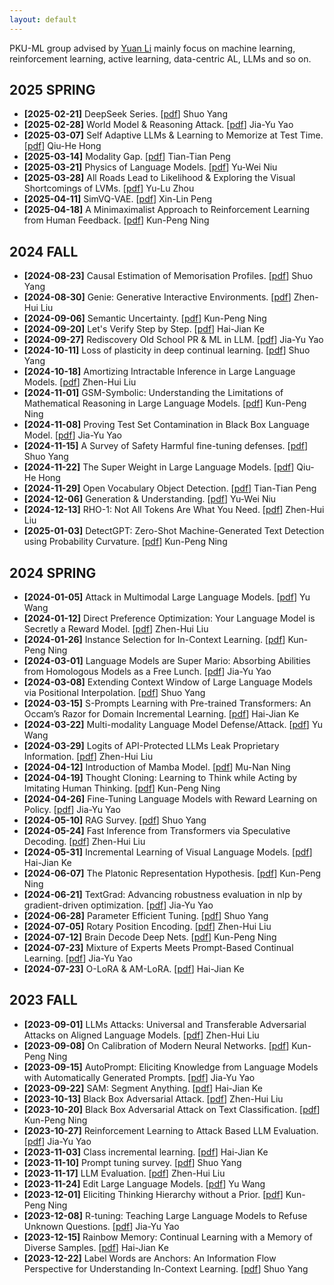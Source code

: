 ```yaml
---
layout: default
---
```

PKU-ML group advised by [Yuan Li](https://yuanli2333.github.io/) mainly focus on machine learning, reinforcement learning, active learning, data-centric AL, LLMs and so on.
## 2025 SPRING
- **[2025-02-21]** DeepSeek Series. [[pdf](./ppt/20250221-Deepseek.pdf)] Shuo Yang
- **[2025-02-28]** World Model & Reasoning Attack. [[pdf](./ppt/20250228-world_model_reasoning_attack.pdf)] Jia-Yu Yao
- **[2025-03-07]** Self Adaptive LLMs & Learning to Memorize at Test Time. [[pdf](./ppt/20250307-qiuhe.pdf)] Qiu-He Hong
- **[2025-03-14]** Modality Gap. [[pdf](./ppt/20250314_ModalityGap.pdf)] Tian-Tian Peng
- **[2025-03-21]** Physics of Language Models. [[pdf](./ppt/20250321-pkuml_physics.pdf)] Yu-Wei Niu
- **[2025-03-28]** All Roads Lead to Likelihood & Exploring the Visual Shortcomings of LVMs. [[pdf](./ppt/20250328-paperreading.pdf)] Yu-Lu Zhou
- **[2025-04-11]** SimVQ-VAE. [[pdf](./ppt/20250411-SimVQ-VAE.pdf)] Xin-Lin Peng
- **[2025-04-18]** A Minimaximalist Approach to Reinforcement Learning from Human Feedback. [[pdf](./ppt/20250418-RLHF.pdf)] Kun-Peng Ning

## 2024 FALL
- **[2024-08-23]** Causal Estimation of Memorisation Profiles. [[pdf](./ppt/20240823-Causal%20Estimation%20of%20Memorisation%20Profiles.pdf)] Shuo Yang
- **[2024-08-30]** Genie: Generative Interactive Environments. [[pdf](./ppt/20240830-Genie.pdf)] Zhen-Hui Liu
- **[2024-09-06]** Semantic Uncertainty. [[pdf](./ppt/20240906_Semantic%20Uncertainty.pdf)] Kun-Peng Ning
- **[2024-09-20]** Let's Verify Step by Step. [[pdf](./ppt/20240920-Let’s%20Verify%20Step%20by%20Step.pptx)] Hai-Jian Ke
- **[2024-09-27]** Rediscovery Old School PR & ML in LLM. [[pdf](./ppt/20240927-Rediscover.pdf)] Jia-Yu Yao
- **[2024-10-11]** Loss of plasticity in deep continual learning. [[pdf](./ppt/20241011-Loss%20of%20plasticity.pdf)] Shuo Yang
- **[2024-10-18]** Amortizing Intractable Inference in Large Language Models. [[pdf](./ppt/20241018-IntractableGen.pdf)] Zhen-Hui Liu
- **[2024-11-01]** GSM-Symbolic: Understanding the Limitations of Mathematical Reasoning in Large Language Models. [[pdf](./ppt/20241101-GSM-Sym.pdf)] Kun-Peng Ning
- **[2024-11-08]** Proving Test Set Contamination in Black Box Language Model. [[pdf](./ppt/20241108-Test%20Set%20Contamination.pdf)] Jia-Yu Yao
- **[2024-11-15]** A Survey of Safety Harmful fine-tuning defenses. [[pdf](./ppt/20241115-A%20Survey%20of%20%20Safety%20Harmful%20fine-tuning%20defenses%20.pdf)] Shuo Yang
- **[2024-11-22]** The Super Weight in Large Language Models. [[pdf](./ppt/20241122-Super%20Weight.pdf)] Qiu-He Hong
- **[2024-11-29]** Open Vocabulary Object Detection. [[pdf](./ppt/20241129-open-vocabulary%20obejct%20detection.pdf)] Tian-Tian Peng
- **[2024-12-06]** Generation & Understanding. [[pdf](./ppt/20241206-align_pkuml.pdf)] Yu-Wei Niu
- **[2024-12-13]** RHO-1: Not All Tokens Are What You Need. [[pdf](./ppt/20241217-Rho1.pdf)] Zhen-Hui Liu
- **[2025-01-03]** DetectGPT: Zero-Shot Machine-Generated Text Detection using Probability Curvature. [[pdf](./ppt/20250103-DetectGPT-ppt.pdf)] Kun-Peng Ning

## 2024 SPRING
- **[2024-01-05]** Attack in Multimodal Large Language Models. [[pdf](./ppt/20240105-VLM%20attack-yuwang.pdf)] Yu Wang
- **[2024-01-12]** Direct Preference Optimization: Your Language Model is Secretly a Reward Model. [[pdf](./ppt/20240112-DPO.pdf)] Zhen-Hui Liu
- **[2024-01-26]** Instance Selection for In-Context Learning. [[pdf](./ppt/20240126-instance-selection.pdf)] Kun-Peng Ning
- **[2024-03-01]** Language Models are Super Mario: Absorbing Abilities from Homologous Models as a Free Lunch. [[pdf](./ppt/20240301-Sparse_LM.pdf)] Jia-Yu Yao
- **[2024-03-08]** Extending Context Window of Large Language Models via Positional Interpolation. [[pdf](./ppt/20240310-Extending%20Context%20Window%20of%20Large%20Language%20Models%20via%20Positional%20Interpolation.pdf)] Shuo Yang
- **[2024-03-15]** S-Prompts Learning with Pre-trained Transformers: An Occam’s Razor for Domain Incremental Learning. [[pdf](./ppt/20240315-sprompt.pdf)] Hai-Jian Ke
- **[2024-03-22]** Multi-modality Language Model Defense/Attack. [[pdf](./ppt/20240322-wangyu.pdf)] Yu Wang
- **[2024-03-29]** Logits of API-Protected LLMs Leak Proprietary Information. [[pdf](./ppt/20240329-LogitsStolen.pdf)] Zhen-Hui Liu
- **[2024-04-12]** Introduction of Mamba Model. [[pdf](./ppt/20240410-Mamba.pdf)] Mu-Nan Ning
- **[2024-04-19]** Thought Cloning: Learning to Think while Acting by Imitating Human Thinking. [[pdf](./ppt/20240419-thought-cloning.pdf)] Kun-Peng Ning
- **[2024-04-26]** Fine-Tuning Language Models with Reward Learning on Policy. [[pdf](./ppt/20240426-On-Policy-Tuning.pdf)] Jia-Yu Yao
- **[2024-05-10]** RAG Survey. [[pdf](./ppt/20240510-Retrieval-Augmented%20Generation%20for%20Large%20Language%20Models%20A%20Survey.pdf)] Shuo Yang
- **[2024-05-24]** Fast Inference from Transformers via Speculative Decoding. [[pdf](./ppt/20240524-SpeculativeDecoding.pdf)] Zhen-Hui Liu
- **[2024-05-31]** Incremental Learning of Visual Language Models. [[pdf](./ppt/20240531-VLCIL.pdf)] Hai-Jian Ke
- **[2024-06-07]** The Platonic Representation Hypothesis. [[pdf](./ppt/20240607-The%20Platonic%20Representation%20Hypothesis.pdf)] Kun-Peng Ning
- **[2024-06-21]** TextGrad: Advancing robustness evaluation in nlp by gradient-driven optimization. [[pdf](./ppt/20240621-TextGrad.pdf)] Jia-Yu Yao
- **[2024-06-28]** Parameter Efficient Tuning. [[pdf](./ppt/20240628-Parameter%20Effecient%20Tuning.pdf)] Shuo Yang
- **[2024-07-05]** Rotary Position Encoding. [[pdf](./ppt/20240712-braindecode.pdf)] Zhen-Hui Liu
- **[2024-07-12]** Brain Decode Deep Nets. [[pdf](./ppt/20240712-braindecode.pdf)] Kun-Peng Ning
- **[2024-07-23]** Mixture of Experts Meets Prompt-Based Continual Learning. [[pdf](./ppt/20240719-NoRGa.pdf)] Jia-Yu Yao
- **[2024-07-23]** O-LoRA & AM-LoRA. [[pdf](./ppt/20240723-kkkk.pdf)] Hai-Jian Ke

## 2023 FALL
- **[2023-09-01]** LLMs Attacks: Universal and Transferable Adversarial Attacks on Aligned Language Models. [[pdf](./ppt/20230901-LLMs-Attacker.pdf)] Zhen-Hui Liu
- **[2023-09-08]** On Calibration of Modern Neural Networks. [[pdf](./ppt/20230908_Model%20Calibration.pdf)] Kun-Peng Ning
- **[2023-09-15]** AutoPrompt: Eliciting Knowledge from Language Models with Automatically Generated Prompts. [[pdf](./ppt/20230915-AutoPrompt.pdf)] Jia-Yu Yao
- **[2023-09-22]** SAM: Segment Anything. [[pdf](./ppt/20230922-SAM.pdf)] Hai-Jian Ke
- **[2023-10-13]** Black Box Adversarial Attack. [[pdf](./ppt/20231013-blackbox.pdf)] Zhen-Hui Liu
- **[2023-10-20]** Black Box Adversarial Attack on Text Classification. [[pdf](./ppt/20231020-BlackBoxAdversarialAttacksonText.pdf)] Kun-Peng Ning
- **[2023-10-27]** Reinforcement Learning to Attack Based LLM Evaluation. [[pdf](./ppt/20231027-Reinforcement%20Learning%20%20to%20Attack%20Based%20LLM%20Evaluation.pdf)] Jia-Yu Yao
- **[2023-11-03]** Class incremental learning. [[pdf](./ppt/20231105-class_incremental_learning.pdf)] Hai-Jian Ke
- **[2023-11-10]** Prompt tuning survey. [[pdf](./ppt/20231110-prompt_tuning_survey.pdf)] Shuo Yang
- **[2023-11-17]** LLM Evaluation. [[pdf](./ppt/20231117-llm_evaluation.pdf)] Zhen-Hui Liu
- **[2023-11-24]** Edit Large Language Models. [[pdf](./ppt/20231124-Edit_Large_language_model.pdf)] Yu Wang
- **[2023-12-01]** Eliciting Thinking Hierarchy without a Prior. [[pdf](./ppt/20231201-thinking_herarchy.pdf)] Kun-Peng Ning
- **[2023-12-08]** R-tuning: Teaching Large Language Models to Refuse Unknown Questions. [[pdf](./ppt/20231208-R-Tuning.pdf)] Jia-Yu Yao
- **[2023-12-15]** Rainbow Memory: Continual Learning with a Memory of Diverse Samples. [[pdf](./ppt/20231215-Rainbow.pdf)] Hai-Jian Ke
- **[2023-12-22]** Label Words are Anchors: An Information Flow Perspective for Understanding In-Context Learning. [[pdf](./ppt/20231222-Label-Words-are-Anchors.pdf)] Shuo Yang
